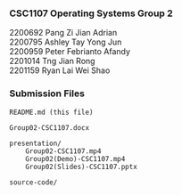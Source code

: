 ### CSC1107 Operating Systems Group 2
2200692 Pang Zi Jian Adrian<br>
2200795 Ashley Tay Yong Jun<br>
2200959 Peter Febrianto Afandy<br>
2201014 Tng Jian Rong<br>
2201159 Ryan Lai Wei Shao<br>

### Submission Files
```
README.md (this file)

Group02-CSC1107.docx

presentation/
    Group02-CSC1107.mp4
    Group02(Demo)-CSC1107.mp4
    Group02(Slides)-CSC1107.pptx

source-code/
    
```